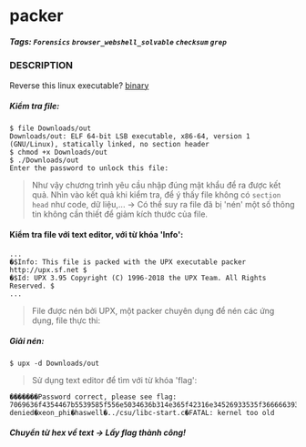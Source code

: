 # packer
##### Tags: `Forensics` `browser_webshell_solvable` `checksum` `grep`
### DESCRIPTION
Reverse this linux executable? [binary](https://artifacts.picoctf.net/c_titan/103/out)
##### Kiểm tra file:
```
$ file Downloads/out              
Downloads/out: ELF 64-bit LSB executable, x86-64, version 1 (GNU/Linux), statically linked, no section header
$ chmod +x Downloads/out
$ ./Downloads/out
Enter the password to unlock this file: 
```
> Như vậy chương trình yêu cầu nhập đúng mật khẩu để ra được kết quả. Nhìn vào kết quả khi kiểm tra, để ý thấy file không có `section head` như code, dữ liệu,... -> Có thể suy ra file đã bị 'nén' một số thông tin không cần thiết để giảm kích thước của file.
#### Kiểm tra file với text editor, với từ khóa 'Info':
```
...
�$Info: This file is packed with the UPX executable packer http://upx.sf.net $
�$Id: UPX 3.95 Copyright (C) 1996-2018 the UPX Team. All Rights Reserved. $
...
```
> File được nén bởi UPX, một packer chuyên dụng để nén các ứng dụng, file thực thi:
##### Giải nén:
```
$ upx -d Downloads/out
```
> Sử dụng text editor để tìm với từ khóa 'flag':
```
�������Password correct, please see flag: 7069636f4354467b5539585f556e5034636b314e365f42316e34526933535f36666639363465667d�Access denied�xeon_phi�haswell�../csu/libc-start.c�FATAL: kernel too old
```
##### Chuyển từ hex về text -> Lấy flag thành công!

